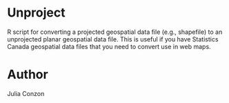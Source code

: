 # Unproject

R script for converting a projected geospatial data file (e.g., shapefile) to an unprojected planar geospatial data file. This is useful if you have Statistics Canada geospatial data files that you need to convert use in web maps.

 # Author

 Julia Conzon